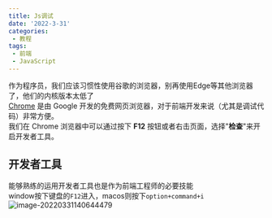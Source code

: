 ```yaml
---
title: Js调试
date: '2022-3-31'
categories:
 - 教程
tags:
 - 前端
 - JavaScript
---
```


作为程序员，我们应该习惯性使用谷歌的浏览器，别再使用Edge等其他浏览器了，他们的内核版本太低了<br>
[Chrome](https://www.google.com/intl/zh-CN/chrome/) 是由 Google 开发的免费网页浏览器，对于前端开发来说（尤其是调试代码）非常方便。<br>
我们在 Chrome 浏览器中可以通过按下 **F12** 按钮或者右击页面，选择"**检查**"来开启开发者工具。

## 开发者工具
能够熟练的运用开发者工具也是作为前端工程师的必要技能<br>
window按下键盘的`F12`进入，macos则按下`option+command+i`
![image-20220331140644479](https://workdomain.cloud/picgo/image-20220331140644479.png)